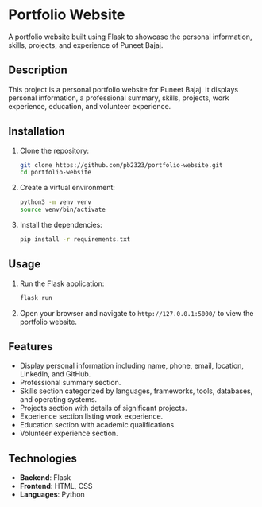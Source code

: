 # Portfolio Website

A portfolio website built using Flask to showcase the personal information, skills, projects, and experience of Puneet Bajaj.

## Description

This project is a personal portfolio website for Puneet Bajaj. It displays personal information, a professional summary, skills, projects, work experience, education, and volunteer experience.

## Installation

1. Clone the repository:
    ```bash
    git clone https://github.com/pb2323/portfolio-website.git
    cd portfolio-website
    ```

2. Create a virtual environment:
    ```bash
    python3 -m venv venv
    source venv/bin/activate
    ```

3. Install the dependencies:
    ```bash
    pip install -r requirements.txt
    ```

## Usage

1. Run the Flask application:
    ```bash
    flask run
    ```

2. Open your browser and navigate to `http://127.0.0.1:5000/` to view the portfolio website.

## Features

- Display personal information including name, phone, email, location, LinkedIn, and GitHub.
- Professional summary section.
- Skills section categorized by languages, frameworks, tools, databases, and operating systems.
- Projects section with details of significant projects.
- Experience section listing work experience.
- Education section with academic qualifications.
- Volunteer experience section.

## Technologies

- **Backend**: Flask
- **Frontend**: HTML, CSS
- **Languages**: Python

